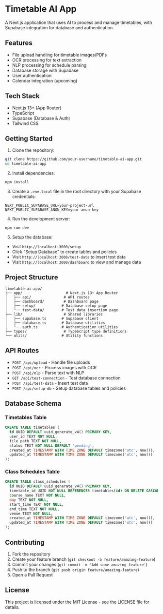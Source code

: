 # Timetable AI App

A Next.js application that uses AI to process and manage timetables, with Supabase integration for database and authentication.

## Features

- File upload handling for timetable images/PDFs
- OCR processing for text extraction
- NLP processing for schedule parsing
- Database storage with Supabase
- User authentication
- Calendar integration (upcoming)

## Tech Stack

- Next.js 13+ (App Router)
- TypeScript
- Supabase (Database & Auth)
- Tailwind CSS

## Getting Started

1. Clone the repository:
```bash
git clone https://github.com/your-username/timetable-ai-app.git
cd timetable-ai-app
```

2. Install dependencies:
```bash
npm install
```

3. Create a `.env.local` file in the root directory with your Supabase credentials:
```env
NEXT_PUBLIC_SUPABASE_URL=your-project-url
NEXT_PUBLIC_SUPABASE_ANON_KEY=your-anon-key
```

4. Run the development server:
```bash
npm run dev
```

5. Setup the database:
- Visit `http://localhost:3000/setup`
- Click "Setup Database" to create tables and policies
- Visit `http://localhost:3000/test-data` to insert test data
- Visit `http://localhost:3000/dashboard` to view and manage data

## Project Structure

```
timetable-ai-app/
├── app/                    # Next.js 13+ App Router
│   ├── api/               # API routes
│   ├── dashboard/         # Dashboard page
│   ├── setup/            # Database setup page
│   └── test-data/        # Test data insertion page
├── lib/                   # Shared libraries
│   ├── supabase.ts       # Supabase client
│   ├── database.ts       # Database utilities
│   └── auth.ts           # Authentication utilities
├── types/                 # TypeScript type definitions
└── utils/                # Utility functions
```

## API Routes

- `POST /api/upload` - Handle file uploads
- `POST /api/ocr` - Process images with OCR
- `POST /api/nlp` - Parse text with NLP
- `GET /api/test-connection` - Test database connection
- `POST /api/test-data` - Insert test data
- `POST /api/setup-db` - Setup database tables and policies

## Database Schema

### Timetables Table
```sql
CREATE TABLE timetables (
  id UUID DEFAULT uuid_generate_v4() PRIMARY KEY,
  user_id TEXT NOT NULL,
  file_path TEXT NOT NULL,
  status TEXT NOT NULL DEFAULT 'pending',
  created_at TIMESTAMP WITH TIME ZONE DEFAULT timezone('utc', now()),
  updated_at TIMESTAMP WITH TIME ZONE DEFAULT timezone('utc', now())
);
```

### Class Schedules Table
```sql
CREATE TABLE class_schedules (
  id UUID DEFAULT uuid_generate_v4() PRIMARY KEY,
  timetable_id UUID NOT NULL REFERENCES timetables(id) ON DELETE CASCADE,
  course_name TEXT NOT NULL,
  day TEXT NOT NULL,
  start_time TEXT NOT NULL,
  end_time TEXT NOT NULL,
  venue TEXT NOT NULL,
  created_at TIMESTAMP WITH TIME ZONE DEFAULT timezone('utc', now()),
  updated_at TIMESTAMP WITH TIME ZONE DEFAULT timezone('utc', now())
);
```

## Contributing

1. Fork the repository
2. Create your feature branch (`git checkout -b feature/amazing-feature`)
3. Commit your changes (`git commit -m 'Add some amazing feature'`)
4. Push to the branch (`git push origin feature/amazing-feature`)
5. Open a Pull Request

## License

This project is licensed under the MIT License - see the LICENSE file for details.
